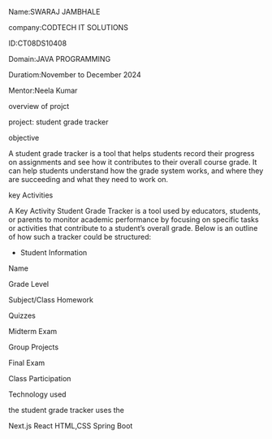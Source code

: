 Name:SWARAJ JAMBHALE

company:CODTECH IT SOLUTIONS

ID:CT08DS10408

Domain:JAVA PROGRAMMING

Duratiom:November to December 2024

Mentor:Neela Kumar

overview of projct

project: student grade tracker

objective

A student grade tracker is a tool that helps students record their progress on assignments and see how it contributes to their overall course grade. It can help students understand how the grade system works, and where they are succeeding and what they need to work on.

key Activities

A Key Activity Student Grade Tracker is a tool used by educators, students, or parents to monitor academic performance by focusing on specific tasks or activities that contribute to a student’s overall grade. Below is an outline of how such a tracker could be structured:
- Student Information

Name

Grade Level

Subject/Class
Homework

Quizzes

Midterm Exam

Group Projects

Final Exam

Class Participation

Technology used

the student grade tracker uses the 

Next.js
React
HTML,CSS
Spring Boot
